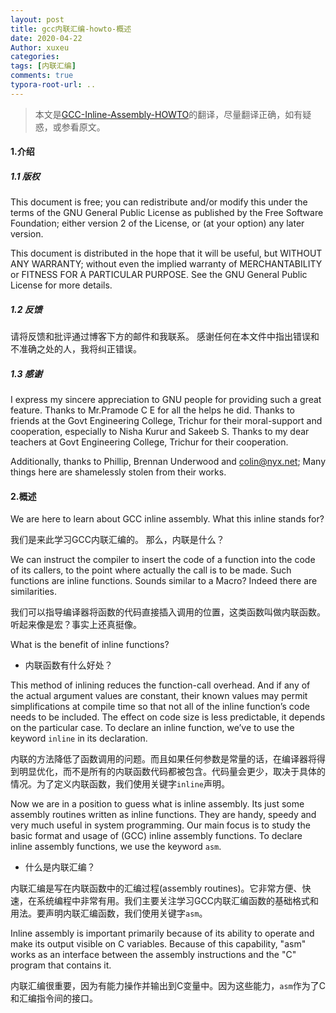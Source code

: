 ```yaml
---
layout: post
title: gcc内联汇编-howto-概述
date: 2020-04-22
Author: xuxeu
categories: 
tags: [内联汇编]
comments: true
typora-root-url: ..
---
```


> 本文是[GCC-Inline-Assembly-HOWTO](http://www.ibiblio.org/gferg/ldp/GCC-Inline-Assembly-HOWTO.html)的翻译，尽量翻译正确，如有疑惑，或参看原文。

#### 1.介绍

##### 1.1 版权

This document is free; you can redistribute and/or modify this under the terms of the GNU General Public License as published by the Free Software Foundation; either version 2 of the License, or (at your option) any later version.

This document is distributed in the hope that it will be useful, but WITHOUT ANY WARRANTY; without even the implied warranty of MERCHANTABILITY or FITNESS FOR A PARTICULAR PURPOSE. See the GNU General Public License for more details.

#####  1.2 反馈

请将反馈和批评通过博客下方的邮件和我联系。 感谢任何在本文件中指出错误和不准确之处的人，我将纠正错误。

##### 1.3 感谢

I express my sincere appreciation to GNU people for providing such a great feature. Thanks to Mr.Pramode C E for all the helps he did. Thanks to friends at the Govt Engineering College, Trichur for their moral-support and cooperation, especially to Nisha Kurur and Sakeeb S. Thanks to my dear teachers at Govt Engineering College, Trichur for their cooperation.

Additionally, thanks to Phillip, Brennan Underwood and colin@nyx.net; Many things here are shamelessly stolen from their works.

####  2.概述

We are here to learn about GCC inline assembly. What this inline stands for?

我们是来此学习GCC内联汇编的。 那么，内联是什么？

We can instruct the compiler to insert the code of a function into the code of its callers, to the point where actually the call is to be made. Such functions are inline functions. Sounds similar to a Macro? Indeed there are similarities.

我们可以指导编译器将函数的代码直接插入调用的位置，这类函数叫做内联函数。听起来像是宏？事实上还真挺像。

What is the benefit of inline functions?

- 内联函数有什么好处？

This method of inlining reduces the function-call overhead. And if any of the actual argument values are constant, their known values may permit simplifications at compile time so that not all of the inline function’s code needs to be included. The effect on code size is less predictable, it depends on the particular case. To declare an inline function, we’ve to use the keyword `inline` in its declaration.

内联的方法降低了函数调用的问题。而且如果任何参数是常量的话，在编译器将得到明显优化，而不是所有的内联函数代码都被包含。代码量会更少，取决于具体的情况。为了定义内联函数，我们使用关键字`inline`声明。

Now we are in a position to guess what is inline assembly. Its just some assembly routines written as inline functions. They are handy, speedy and very much useful in system programming. Our main focus is to study the basic format and usage of (GCC) inline assembly functions. To declare inline assembly functions, we use the keyword `asm`.

- 什么是内联汇编？

内联汇编是写在内联函数中的汇编过程(assembly routines)。它非常方便、快速，在系统编程中非常有用。我们主要关注学习GCC内联汇编函数的基础格式和用法。要声明内联汇编函数，我们使用关键字`asm`。

Inline assembly is important primarily because of its ability to operate and make its output visible on C variables. Because of this capability, "asm" works as an interface between the assembly instructions and the "C" program that contains it.

内联汇编很重要，因为有能力操作并输出到C变量中。因为这些能力，`asm`作为了C和汇编指令间的接口。
